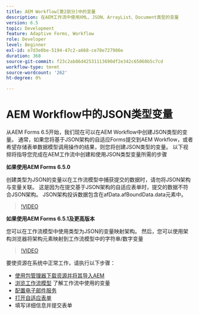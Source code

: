 ```yaml
---
title: AEM Workflow[第2部分]中的变量
description: 在AEM工作流中使用XML、JSON、ArrayList、Document类型的变量
version: 6.5
topic: Development
feature: Adaptive Forms, Workflow
role: Developer
level: Beginner
exl-id: e7d3e0be-5194-47c2-a668-ce78e727986e
duration: 368
source-git-commit: f23c2ab86d42531113690df2e342c65060b5c7cd
workflow-type: tm+mt
source-wordcount: '262'
ht-degree: 0%

---
```


# AEM Workflow中的JSON类型变量

从AEM Forms 6.5开始，我们现在可以在AEM Workflow中创建JSON类型的变量。 通常，如果您将基于JSON架构的自适应Forms提交到AEM Workflow，或者希望存储表单数据模型调用操作的结果，则您将创建JSON类型的变量。 以下视频将指导您完成在AEM工作流中创建和使用JSON类型变量所需的步骤

**如果使用AEM Forms 6.5.0**

创建类型为JSON的变量以在工作流模型中捕获提交的数据时，请勿将JSON架构与变量关联。 这是因为在提交基于JSON架构的自适应表单时，提交的数据不符合JSON架构。 JSON架构投诉数据包含在afData.afBoundData.data元素中。

>[!VIDEO](https://video.tv.adobe.com/v/26444?quality=12&learn=on)


**如果使用AEM Forms 6.5.1及更高版本**

您可以在工作流模型中使用类型为JSON的变量映射架构。 然后，您可以使用架构浏览器将架构元素映射到工作流模型中的字符串/数字变量

>[!VIDEO](https://video.tv.adobe.com/v/28097?quality=12&learn=on)

要使资源在系统中正常工作，请执行以下步骤：

* [使用包管理器下载资源并将其导入AEM](assets/jsonandstringvariable.zip)
* [浏览工作流模型](http://localhost:4502/editor.html/conf/global/settings/workflow/models/jsonvariable.html) 了解工作流中使用的变量
* [配置电子邮件服务](https://helpx.adobe.com/experience-manager/6-5/sites/administering/using/notification.html#ConfiguringtheMailService)
* [打开自适应表单](http://localhost:4502/content/dam/formsanddocuments/afbasedonjson/jcr:content?wcmmode=disabled)
* 填写详细信息并提交表单
